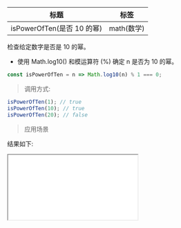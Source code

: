 | 标题                       | 标签       |
| -------------------------- | ---------- |
| isPowerOfTen(是否 10 的幂) | math(数学) |

检查给定数字是否是 10 的幂。

- 使用 Math.log10() 和模运算符 (%) 确定 n 是否为 10 的幂。

```js
const isPowerOfTen = n => Math.log10(n) % 1 === 0;
```

> 调用方式:

```js
isPowerOfTen(1); // true
isPowerOfTen(10); // true
isPowerOfTen(20); // false
```

> 应用场景

<div class="code-editor" data-url="codes/javascript/html/isPowerOfTen.html" data-language="html"></div>

结果如下:

<iframe src="codes/javascript/html/isPowerOfTen.html"></iframe>
